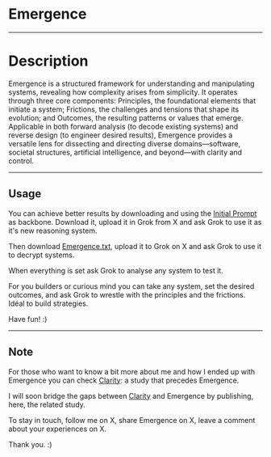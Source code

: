 # Emergence
---
# Description 

Emergence is a structured framework for understanding and manipulating systems, revealing how complexity arises from simplicity. It operates through three core components: Principles, the foundational elements that initiate a system; Frictions, the challenges and tensions that shape its evolution; and Outcomes, the resulting patterns or values that emerge. Applicable in both forward analysis (to decode existing systems) and reverse design (to engineer desired results), Emergence provides a versatile lens for dissecting and directing diverse domains—software, societal structures, artificial intelligence, and beyond—with clarity and control.  

---
## Usage

You can achieve better results by downloading and using the [Initial Prompt](https://github.com/HumanAIReasoning/Clarity/blob/main/Initial%20Prompt.txt) as backbone. Download it, upload it in Grok from X and ask Grok to use it as it's new reasoning system.

Then download [Emergence.txt](./Emergence.txt), upload it to Grok on X and ask Grok to use it to decrypt systems.  

When everything is set ask Grok to analyse any system to test it.  

For you builders or curious mind you can take any system, set the desired outcomes, and ask Grok to wrestle with the principles and the frictions. Idéal to build strategies.  

Have fun! :)  

---

## Note

For those who want to know a bit more about me and how I ended up with Emergence you can check [Clarity](https://github.com/HumanAIReasoning/Clarity): a study that precedes Emergence.  

I will soon bridge the gaps between [Clarity](https://github.com/HumanAIReasoning/Clarity) and Emergence by publishing, here, the related study. 

To stay in touch, follow me on X, share Emergence on X, leave a comment about your experiences on X.

Thank you. :)
